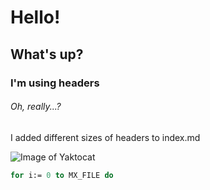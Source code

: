 # Hello!
## What's up?
### I'm using headers
###### Oh, really...?

I added different sizes of headers to index.md

![Image of Yaktocat](https://octodex.github.com/images/yaktocat.png)

```pascal
for i:= 0 to MX_FILE do
```
